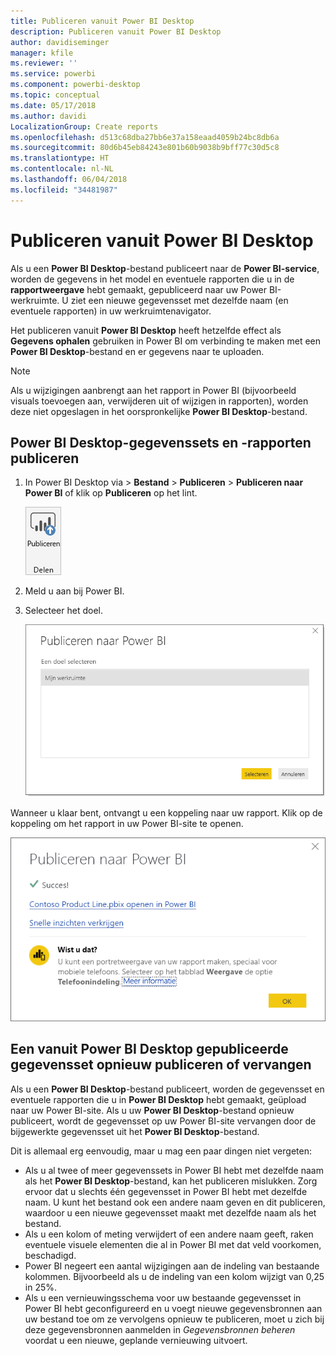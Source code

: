 ```yaml
---
title: Publiceren vanuit Power BI Desktop
description: Publiceren vanuit Power BI Desktop
author: davidiseminger
manager: kfile
ms.reviewer: ''
ms.service: powerbi
ms.component: powerbi-desktop
ms.topic: conceptual
ms.date: 05/17/2018
ms.author: davidi
LocalizationGroup: Create reports
ms.openlocfilehash: d513c68dba27bb6e37a158eaad4059b24bc8db6a
ms.sourcegitcommit: 80d6b45eb84243e801b60b9038b9bff77c30d5c8
ms.translationtype: HT
ms.contentlocale: nl-NL
ms.lasthandoff: 06/04/2018
ms.locfileid: "34481987"
---
```

# <a name="publish-from-power-bi-desktop"></a>Publiceren vanuit Power BI Desktop
Als u een **Power BI Desktop**-bestand publiceert naar de **Power BI-service**, worden de gegevens in het model en eventuele rapporten die u in de **rapportweergave** hebt gemaakt, gepubliceerd naar uw Power BI-werkruimte. U ziet een nieuwe gegevensset met dezelfde naam (en eventuele rapporten) in uw werkruimtenavigator.

Het publiceren vanuit **Power BI Desktop** heeft hetzelfde effect als **Gegevens ophalen** gebruiken in Power BI om verbinding te maken met een **Power BI Desktop**-bestand en er gegevens naar te uploaden.

> [!NOTE]
> Als u wijzigingen aanbrengt aan het rapport in Power BI (bijvoorbeeld visuals toevoegen aan, verwijderen uit of wijzigen in rapporten), worden deze niet opgeslagen in het oorspronkelijke **Power BI Desktop**-bestand.
> 
> 

## <a name="to-publish-a-power-bi-desktop-dataset-and-reports"></a>Power BI Desktop-gegevenssets en -rapporten publiceren
1. In Power BI Desktop via \> **Bestand** \> **Publiceren** \> **Publiceren naar Power BI** of klik op **Publiceren** op het lint.  

   ![De knop Publiceren](media/desktop-upload-desktop-files/pbid_publish_publishbutton.png)

2. Meld u aan bij Power BI.
3. Selecteer het doel.

   ![Publicatiebestemming selecteren](media/desktop-upload-desktop-files/pbid_publish_select_destination.png)

Wanneer u klaar bent, ontvangt u een koppeling naar uw rapport. Klik op de koppeling om het rapport in uw Power BI-site te openen.

![Het dialoogvenster Publiceren geslaagd](media/desktop-upload-desktop-files/pbid_publish_success.png)

## <a name="re-publish-or-replace-a-dataset-published-from-power-bi-desktop"></a>Een vanuit Power BI Desktop gepubliceerde gegevensset opnieuw publiceren of vervangen
Als u een **Power BI Desktop**-bestand publiceert, worden de gegevensset en eventuele rapporten die u in **Power BI Desktop** hebt gemaakt, geüpload naar uw Power BI-site. Als u uw **Power BI Desktop**-bestand opnieuw publiceert, wordt de gegevensset op uw Power BI-site vervangen door de bijgewerkte gegevensset uit het **Power BI Desktop**-bestand.

Dit is allemaal erg eenvoudig, maar u mag een paar dingen niet vergeten:

* Als u al twee of meer gegevenssets in Power BI hebt met dezelfde naam als het **Power BI Desktop**-bestand, kan het publiceren mislukken. Zorg ervoor dat u slechts één gegevensset in Power BI hebt met dezelfde naam. U kunt het bestand ook een andere naam geven en dit publiceren, waardoor u een nieuwe gegevensset maakt met dezelfde naam als het bestand.
* Als u een kolom of meting verwijdert of een andere naam geeft, raken eventuele visuele elementen die al in Power BI met dat veld voorkomen, beschadigd. 
* Power BI negeert een aantal wijzigingen aan de indeling van bestaande kolommen. Bijvoorbeeld als u de indeling van een kolom wijzigt van 0,25 in 25%.
* Als u een vernieuwingsschema voor uw bestaande gegevensset in Power BI hebt geconfigureerd en u voegt nieuwe gegevensbronnen aan uw bestand toe om ze vervolgens opnieuw te publiceren, moet u zich bij deze gegevensbronnen aanmelden in *Gegevensbronnen beheren* voordat u een nieuwe, geplande vernieuwing uitvoert.

